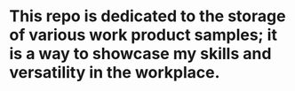 # This repo is dedicated to the storage of various work product samples; it is a way to showcase my skills and versatility in the workplace. 
